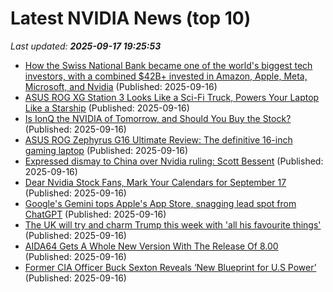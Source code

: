 # Latest NVIDIA News (top 10)
_Last updated: **2025-09-17 19:25:53**_

- [How the Swiss National Bank became one of the world's biggest tech investors, with a combined $42B+ invested in Amazon, Apple, Meta, Microsoft, and Nvidia](https://biztoc.com/x/1e40201dc76b65b9) (Published: 2025-09-16)
- [ASUS ROG XG Station 3 Looks Like a Sci-Fi Truck, Powers Your Laptop Like a Starship](https://www.yankodesign.com/2025/09/16/asus-rog-xg-station-3-looks-like-a-sci-fi-truck-powers-your-laptop-like-a-starship/) (Published: 2025-09-16)
- [Is IonQ the NVIDIA of Tomorrow, and Should You Buy the Stock?](https://consent.yahoo.com/v2/collectConsent?sessionId=1_cc-session_3bcda2f0-fe58-4e4c-8741-c31261cac38f) (Published: 2025-09-16)
- [ASUS ROG Zephyrus G16 Ultimate Review: The definitive 16-inch gaming laptop](https://www.androidheadlines.com/2025/09/asus-rog-zephyrus-g16-ultimate-review-the-definitive-16-inch-gaming-laptop.html) (Published: 2025-09-16)
- [Expressed dismay to China over Nvidia ruling: Scott Bessent](https://economictimes.indiatimes.com/news/international/business/expressed-dismay-to-china-over-nvidia-ruling-scott-bessent/articleshow/123929139.cms) (Published: 2025-09-16)
- [Dear Nvidia Stock Fans, Mark Your Calendars for September 17](https://biztoc.com/x/6eb3d9a68014dca0) (Published: 2025-09-16)
- [Google's Gemini tops Apple's App Store, snagging lead spot from ChatGPT](https://www.cnbc.com/2025/09/16/google-gemini-tops-apples-app-store-snagging-lead-spot-from-chatgpt.html) (Published: 2025-09-16)
- [The UK will try and charm Trump this week with 'all his favourite things'](https://www.abc.net.au/news/2025-09-17/donald-trump-heads-to-uk-for-second-state-visit/105764556) (Published: 2025-09-16)
- [AIDA64 Gets A Whole New Version With The Release Of 8.00](https://pcper.com/2025/09/aida64-gets-a-whole-new-version-with-the-release-of-8-00/) (Published: 2025-09-16)
- [Former CIA Officer Buck Sexton Reveals ‘New Blueprint for U.S Power’](https://www.globenewswire.com/news-release/2025/09/16/3151168/0/en/Former-CIA-Officer-Buck-Sexton-Reveals-New-Blueprint-for-U-S-Power.html) (Published: 2025-09-16)
